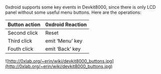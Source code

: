 0xdroid supports some key events in Devkit8000, since there is only LCD panel without some useful menu buttons. Here are the operations:

| **Button action** | **0xdroid Reaction** |
|:------------------|:---------------------|
| Second click      | Reset                |
| Third click       | emit ‘Menu’ key      |
| Fouth click       | emit ‘Back’ key      |

![http://0xlab.org/~erin/wiki/devkit8000_buttons.jpg](http://0xlab.org/~erin/wiki/devkit8000_buttons.jpg)